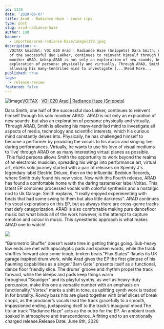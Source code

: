 ```yaml
---
id: 1139
date: '2020-06-07'
title: Arad - Radiance Haze - Loose Lips
type: post
slug: arad-radiance-haze
author: 100
banner:
  - imported/arad-radiance-haze/image1139.jpeg
description: >-
  VOITAX &middot; VOI 020 Arad | Radiance Haze (Snippets) Dara Smith, one half
  of the successful duo Lakker, continues to reinvent himself through his solo
  moniker ARAD. &nbsp;ARAD is not only an exploration of new sounds, but also an
  exploration of persona: physically and virtually. Through ARAD, Smith is
  allowing his many-tendriled mind to investigate [...]Read More...
published: true
tags:
  - release-review
featured: false
---
```

![image](../imported/arad-radiance-haze/image1139.jpeg)[VOITAX](https://soundcloud.com/voitax "VOITAX") · [VOI 020 Arad | Radiance Haze (Snippets)](https://soundcloud.com/voitax/sets/voi-020-arad-radiance-haze-snippets "VOI 020 Arad | Radiance Haze (Snippets)")

Dara Smith, one half of the successful duo Lakker, continues to reinvent himself through his solo moniker ARAD.  ARAD is not only an exploration of new sounds, but also an exploration of persona: physically and virtually. Through ARAD, Smith is allowing his many-tendriled mind to investigate all aspects of media, technology and scientific interests, which his curious mind constantly delves into. Physically, he has challenged himself to become a performer by providing the vocals to his music and singing live during performances. Virtually, he wants to use his love of visual mediums to ‘live’ through ARAD on as many interesting virtual planes as possible.  This fluid persona allows Smith the opportunity to work beyond the realms of an electronic musician, spreading his wings into performance art, virtual art, etcHis solo journey started with a pair of releases on Speedy J's legendary label Electric Deluxe, then on the influential Bedoiun Records, where Smith truly found his new voice. Now with this Fourth release, ARAD has found a comfortable home with the daring tastemaker label Voitax. This latest EP combines processed vocals with colorful synthesis and a nostalgic nod to Uk Garage. Smith explains, “I really enjoyed experimenting with beats that had some swing to them but also little darkness”. ARAD continues his vocal explorations on this EP, but as always there are cross-genre tracks that defy categorization. ARAD is also comfortable making pure dancefloor music but what binds all of the work however, is the attempt to capture emotion and colour in music. This synesthetic approach is what makes ARAD one to watch!

![](/wp-content/uploads/live/img/wysiwyg/5ecf8b488e83c.jpg)

"Barometric Shuffle" doesn’t waste time in getting things going. Sub-heavy low ends are met with apocalyptic pads and spoken words, while the track shuffles forward atop some tough, broken beats."Flux States" flaunts its UK garage inspired drum work, while Arad gives the EP the first glimpse of his haunting capabilities as a singer."Barn Gate" presents itself as a functional, dance floor friendly slice. The drums’ groove and rhythm propel the track forward, while the bleeps and pads keep things warm throughout."Squidger" and its playful synths, as well as heavy-duty percussion, make this one a versatile number with an emphasis on functionality."Vortex" marks a shift in tone, as uplifting synth work is traded in for brutality. Rowdy bass hits are glued together with brief slices of break chops, as the producer’s vocals lead the track gracefully to a smooth, impassioned ending, juxtaposing itself to the track’s inaugural mood.The titular track "Radiance Haze" acts as the outro for the EP. An ambient track soaked in atmosphere and transcendence. A fitting end to an emotionally charged release.Release Date: June 8th, 2020